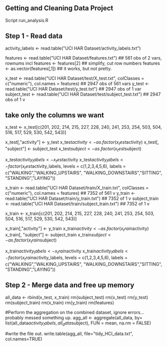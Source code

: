 ## Getting and Cleaning Data Project

Script run_analysis.R

## Step 1 - Read data

activity_labels <- read.table("UCI HAR Dataset/activity_labels.txt")

features <- read.table("UCI HAR Dataset/features.txt") ## 561 obs of 2 vars, rownums incl
features <- features[2] ## simplify, cut row numbers
features <- as.vector(features[,1]) ## it works, but not pretty.

x_test <- read.table("UCI HAR Dataset/test/X_test.txt", colClasses = c("numeric"), col.names = features) ## 2947 obs of 561 vars
y_test <- read.table("UCI HAR Dataset/test/y_test.txt") ## 2947 obs of 1 var
subject_test <- read.table("UCI HAR Dataset/test/subject_test.txt") ## 2947 obs of 1 v

## take only the columns we want
x_test <- x_test[c(201, 202, 214, 215, 227, 228, 240, 241, 253, 254, 503, 504, 516, 517, 529, 530, 542, 543)]

x_test[,"activity"] <- y_test
x_test$activity <- as.factor(x_test$activity)
x_test[, "subject"] <- subject_test
x_test$subject <- as.factor(x_test$subject)

x_test$activity_labels <- x_test$activity
x_test$activity_labels <- factor(x_test$activity_labels, levels = c(1,2,3,4,5,6),
                                 labels = c("WALKING","WALKING_UPSTAIRS",
                                            "WALKING_DOWNSTAIRS","SITTING",
                                            "STANDING","LAYING"))


x_train <- read.table("UCI HAR Dataset/train/X_train.txt", colClasses = c("numeric"), col.names = features) ## 7352 of 561 v
y_train <- read.table("UCI HAR Dataset/train/y_train.txt") ## 7352 of 1 v
subject_train <- read.table("UCI HAR Dataset/train/subject_train.txt") ## 7352 of 1 v
 
x_train <- x_train[c(201, 202, 214, 215, 227, 228, 240, 241, 253, 254, 503, 504, 516, 517, 529, 530, 542, 543)]

x_train[,"activity"] <- y_train
x_train$activity <- as.factor(x_train$activity)
x_train[, "subject"] <- subject_train
x_train$subject <- as.factor(x_train$subject)

x_train$activity_labels <- x_train$activity
x_train$activity_labels <- factor(x_train$activity_labels, levels = c(1,2,3,4,5,6),
                                 labels = c("WALKING","WALKING_UPSTAIRS",
                                            "WALKING_DOWNSTAIRS","SITTING",
                                            "STANDING","LAYING"))

## Step 2 - Merge data and free up memory

all_data <- rbind(x_test, x_train)
rm(subject_test)
rm(x_test)
rm(y_test)
rm(subject_train)
rm(x_train)
rm(y_train)
rm(features)

#Perform the aggregation on the combined dataset, ignore errors... probably messed something up.
agg_all <- aggregate(all_data, by= list(all_data$activity_labels, all_data$subject), FUN = mean, na.rm = FALSE)

#write the file out.
write.table(agg_all, file="tidy_HCI_data.txt", col.names=TRUE)


